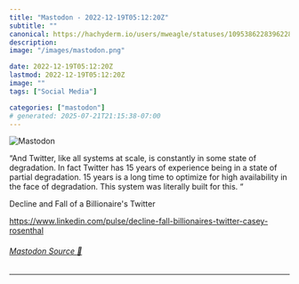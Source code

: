 ```yaml
---
title: "Mastodon - 2022-12-19T05:12:20Z"
subtitle: ""
canonical: https://hachyderm.io/users/mweagle/statuses/109538622839622856
description:
image: "/images/mastodon.png"

date: 2022-12-19T05:12:20Z
lastmod: 2022-12-19T05:12:20Z
image: ""
tags: ["Social Media"]

categories: ["mastodon"]
# generated: 2025-07-21T21:15:38-07:00
---
```

![Mastodon](/images/mastodon.png)

<p>“And Twitter, like all systems at scale, is constantly in some state of degradation. In fact Twitter has 15 years of experience being in a state of partial degradation. 15 years is a long time to optimize for high availability in the face of degradation. This system was literally built for this. “</p><p>Decline and Fall of a Billionaire&#39;s Twitter</p><p><a href="https://www.linkedin.com/pulse/decline-fall-billionaires-twitter-casey-rosenthal" target="_blank" rel="nofollow noopener noreferrer" translate="no"><span class="invisible">https://www.</span><span class="ellipsis">linkedin.com/pulse/decline-fal</span><span class="invisible">l-billionaires-twitter-casey-rosenthal</span></a></p>


###### [Mastodon Source 🐘](https://hachyderm.io/@mweagle/109538622839622856)

___
